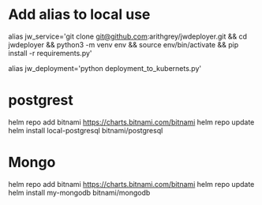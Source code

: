 # Add alias to local use

alias jw_service='git clone git@github.com:arithgrey/jwdeployer.git && cd jwdeployer && python3 -m venv env && source env/bin/activate && pip install -r  requirements.py'

alias jw_deployment='python deployment_to_kubernets.py'


#  postgrest 
helm repo add bitnami https://charts.bitnami.com/bitnami
helm repo update
helm install local-postgresql bitnami/postgresql


# Mongo
helm repo add bitnami https://charts.bitnami.com/bitnami
helm repo update
helm install my-mongodb bitnami/mongodb
